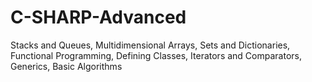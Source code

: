 # C-SHARP-Advanced
Stacks and Queues, Multidimensional Arrays, Sets and Dictionaries, Functional Programming, Defining Classes, Iterators and Comparators, Generics, Basic Algorithms 
